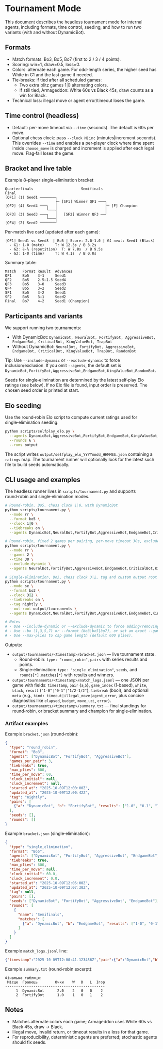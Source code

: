 # Tournament Mode

This document describes the headless tournament mode for internal agents, including formats, time control, seeding, and how to run two variants (with and without DynamicBot).

## Formats

- Match formats: Bo3, Bo5, Bo7 (first to 2 / 3 / 4 points).
- Scoring: win=1, draw=0.5, loss=0.
- Colors: alternate each game. For odd-length series, the higher seed has White in G1 and the last game if needed.
- Tie-breaks: if tied after all scheduled games:
  - Two extra blitz games 1|0 alternating colors.
  - If still tied, Armageddon: White 60s vs Black 45s, draw counts as a win for Black.
- Technical loss: illegal move or agent error/timeout loses the game.

## Time control (headless)

- Default: per-move timeout via `--time` (seconds). The default is 60s per move.
- Optional chess clock: pass `--clock M|inc` (minutes|increment seconds). This overrides `--time` and enables a per‑player clock where time spent inside `choose_move` is charged and increment is applied after each legal move. Flag‑fall loses the game.

## Bracket and live table

Example 8-player single-elimination bracket:

```text
Quarterfinals                      Semifinals                        Final
[QF1] (1) Seed1 ───────┐
                       ├─ [SF1] Winner QF1 ───┐
[QF2] (4) Seed4 ───┐   │                      ├─ [F] Champion
                   └───┤                      │
[QF3] (3) Seed3 ───┐   │   [SF2] Winner QF3 ──┘
                   └───┤
[QF4] (2) Seed2 ───────┘
```

Per‑match live card (updated after each game):

```text
[QF1] Seed1 vs Seed8  | Bo5 | Score: 2.0–1.0 | G4 next: Seed1 (Black)
  - G1: 1-0 (mate)     T: W 12.3s / B 3.2s
  - G2: ½-½ (repetition)  T: W 7.8s  / B 9.5s
  - G3: 1-0 (time)     T: W 4.1s  / B 0.0s
```

Summary table:

```text
Match   Format Result  Advances
QF1     Bo5    3–1     Seed1
QF2     Bo5    2.5–1.5 Seed4
QF3     Bo5    3–0     Seed3
QF4     Bo5    3–2     Seed2
SF1     Bo5    3–2     Seed1
SF2     Bo5    3–1     Seed2
Final   Bo7    4–2     Seed1 (Champion)
```

## Participants and variants

We support running two tournaments:

- With DynamicBot: `DynamicBot, NeuralBot, FortifyBot, AggressiveBot, EndgameBot, CriticalBot, KingValueBot, TrapBot`
- Without DynamicBot: `NeuralBot, FortifyBot, AggressiveBot, EndgameBot, CriticalBot, KingValueBot, TrapBot, RandomBot`

Tip: Use `--include-dynamic` or `--exclude-dynamic` to force inclusion/exclusion. If you omit `--agents`, the default set is `DynamicBot,FortifyBot,AggressiveBot,EndgameBot,KingValueBot,RandomBot`.

Seeds for single‑elimination are determined by the latest self‑play Elo ratings (see below). If no Elo file is found, input order is preserved. The chosen seed order is printed at start.

## Elo seeding

Use the round‑robin Elo script to compute current ratings used for single‑elimination seeding:

```bash
python scripts/selfplay_elo.py \
  --agents DynamicBot,AggressiveBot,FortifyBot,EndgameBot,KingValueBot,NeuralBot,TrapBot,RandomBot \
  --rounds 6 \
  --runs output
```

The script writes `output/selfplay_elo_YYYYmmdd_HHMMSS.json` containing a `ratings` map. The tournament runner will optionally look for the latest such file to build seeds automatically.

## CLI usage and examples

The headless runner lives in `scripts/tournament.py` and supports round‑robin and single‑elimination modes.

```bash
# Round‑robin, Bo5, chess clock 1|0, with DynamicBot
python scripts/tournament.py \
  --mode rr \
  --format bo5 \
  --clock 1|0 \
  --tiebreaks on \
  --agents DynamicBot,NeuralBot,FortifyBot,AggressiveBot,EndgameBot,CriticalBot,KingValueBot,TrapBot

# Round‑robin, fixed 2 games per pairing, per‑move timeout 30s, exclude DynamicBot
python scripts/tournament.py \
  --mode rr \
  --games 2 \
  --time 30 \
  --exclude-dynamic \
  --agents NeuralBot,FortifyBot,AggressiveBot,EndgameBot,CriticalBot,KingValueBot,TrapBot,RandomBot

# Single‑elimination, Bo3, chess clock 3|2, tag and custom output root
python scripts/tournament.py \
  --mode se \
  --format bo3 \
  --clock 3|2 \
  --tiebreaks on \
  --tag nightly \
  --out-root output/tournaments \
  --agents DynamicBot,NeuralBot,FortifyBot,AggressiveBot,EndgameBot,KingValueBot,TrapBot

# Notes
# - Use --include-dynamic or --exclude-dynamic to force adding/removing DynamicBot.
# - Use --bo (1,3,5,7) or --format (bo3|bo5|bo7), or set an exact --games count.
# - Use --max-plies to cap game length (default 600 plies).
```

Outputs:

- `output/tournaments/<timestamp>/bracket.json` — live tournament state.
  - Round‑robin: `type: "round_robin"`, `pairs` with series results and points.
  - Single‑elimination: `type: "single_elimination"`, `seeds`, and `rounds[*].matches[*]` with results and winners.
- `output/tournaments/<timestamp>/match_logs.jsonl` — one JSON per game with fields: `timestamp`, `pair` {`a`,`b`}, `game_index` (1‑based), `white`, `black`, `result` (`"1-0"|"0-1"|"1/2-1/2"`), `tiebreak` (bool), and optional `meta` (e.g., `kind: timeout|illegal_move|agent_error`, plus concise diagnostics like `elapsed`, `budget`, `move_uci`, `error`).
- `output/tournaments/<timestamp>/summary.txt` — final standings for round‑robin, or bracket summary and champion for single‑elimination.

### Artifact examples

Example `bracket.json` (round‑robin):

```json
{
  "type": "round_robin",
  "format": "Bo3",
  "agents": ["DynamicBot", "FortifyBot", "AggressiveBot"],
  "games_per_pair": 3,
  "tiebreaks": true,
  "max_plies": 600,
  "time_per_move": 60,
  "clock_initial": null,
  "clock_increment": null,
  "started_at": "2025-10-09T12:00:00Z",
  "updated_at": "2025-10-09T12:00:42Z",
  "tag": "nightly",
  "pairs": [
    {"a": "DynamicBot", "b": "FortifyBot", "results": ["1-0", "0-1", "1/2-1/2"], "points_a": 2.0, "points_b": 1.0}
  ],
  "seeds": [],
  "rounds": []
}
```

Example `bracket.json` (single‑elimination):

```json
{
  "type": "single_elimination",
  "format": "Bo5",
  "agents": ["DynamicBot", "FortifyBot", "AggressiveBot", "EndgameBot"],
  "tiebreaks": true,
  "max_plies": 600,
  "time_per_move": null,
  "clock_initial": 60.0,
  "clock_increment": 0.0,
  "started_at": "2025-10-09T12:05:00Z",
  "updated_at": "2025-10-09T12:07:30Z",
  "tag": null,
  "pairs": [],
  "seeds": ["DynamicBot", "FortifyBot", "AggressiveBot", "EndgameBot"],
  "rounds": [
    {
      "name": "Semifinals",
      "matches": [
        {"a": "DynamicBot", "b": "EndgameBot", "results": ["1-0", "0-1", "1-0"], "points_a": 2.0, "points_b": 1.0, "winner": "DynamicBot"}
      ]
    }
  ]
}
```

Example `match_logs.jsonl` line:

```json
{"timestamp":"2025-10-09T12:00:41.123456Z","pair":{"a":"DynamicBot","b":"FortifyBot"},"game_index":1,"white":"DynamicBot","black":"FortifyBot","result":"1-0","tiebreak":false}
```

Example `summary.txt` (round‑robin excerpt):

```text
Фінальна таблиця:
 Місце  Гравець        Очки    W   D   L  Ігор
----------------------------------------------
     1  DynamicBot      2.0    2   0   0    2
     2  FortifyBot      1.0    1   0   1    2
```

## Notes

- Matches alternate colors each game; Armageddon uses White 60s vs Black 45s, draw → Black.
- Illegal move, invalid return, or timeout results in a loss for that game.
- For reproducibility, deterministic agents are preferred; stochastic agents should fix seeds.
